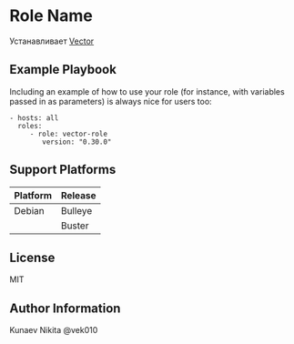 Role Name
=========

Устанавливает [Vector](https://vector.dev/) 


Example Playbook
----------------

Including an example of how to use your role (for instance, with variables passed in as parameters) is always nice for users too:

    - hosts: all
      roles:
         - role: vector-role
            version: "0.30.0"


Support Platforms
-----
| Platform | Release |
|----------|---------|
| Debian   | Bulleye |
|          | Buster  |

License
-------

MIT

Author Information
------------------

Kunaev Nikita @vek010